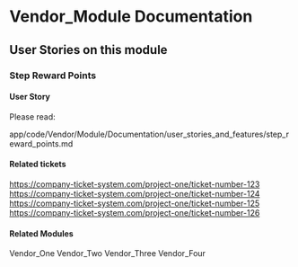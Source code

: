 # Vendor_Module Documentation

## User Stories on this module

### Step Reward Points

#### User Story

Please read:

app/code/Vendor/Module/Documentation/user_stories_and_features/step_reward_points.md

#### Related tickets

https://company-ticket-system.com/project-one/ticket-number-123
https://company-ticket-system.com/project-one/ticket-number-124
https://company-ticket-system.com/project-one/ticket-number-125
https://company-ticket-system.com/project-one/ticket-number-126

#### Related Modules

Vendor_One
Vendor_Two
Vendor_Three
Vendor_Four
